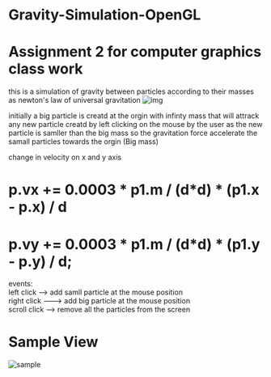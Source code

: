 # Gravity-Simulation-OpenGL
# Assignment 2 for computer graphics class work 
this is a simulation of gravity between particles according to their masses as newton's law of universal gravitation
![img](http://www.calctool.org/CALC/phys/astronomy/gravity.png)

initially a big particle is creatd at the orgin with infinty mass that will attrack any new particle creatd by left clicking on the mouse by the user as the new particle is samller than the big mass so the gravitation force accelerate the samall particles towards the orgin (Big mass)

change in velocity on x and y axis
# p.vx += 0.0003 * p1.m / (d*d)  * (p1.x - p.x) / d
# p.vy += 0.0003 * p1.m / (d*d)  * (p1.y - p.y) / d;

events:<br />
left click --> add samll particle at the mouse position<br />
right click ---> add big particle at the mouse position<br />
scroll click --> remove all the particles from the screen<br />


# Sample View
![sample](https://user-images.githubusercontent.com/19196061/47176964-47f8db00-d317-11e8-999a-15333e7ec260.gif)

